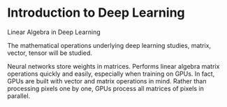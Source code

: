 #  Introduction to Deep Learning
Linear Algebra in Deep Learning 

The mathematical operations underlying deep learning studies, matrix, vector, tensor will be studied.

Neural networks store weights in matrices. Performs linear algebra matrix operations quickly and easily, especially when training on GPUs. In fact, GPUs are built with vector and matrix operations in mind. Rather than processing pixels one by one, GPUs process all matrices of pixels in parallel.
